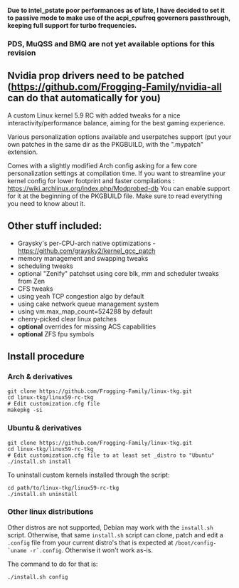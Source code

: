 **Due to intel_pstate poor performances as of late, I have decided to set it to passive mode to make use of the acpi_cpufreq governors passthrough, keeping full support for turbo frequencies.**

### PDS, MuQSS and BMQ are not yet available options for this revision
## Nvidia prop drivers need to be patched (https://github.com/Frogging-Family/nvidia-all can do that automatically for you)

A custom Linux kernel 5.9 RC with added tweaks for a nice interactivity/performance balance, aiming for the best gaming experience.

Various personalization options available and userpatches support (put your own patches in the same dir as the PKGBUILD, with the ".mypatch" extension.

Comes with a slightly modified Arch config asking for a few core personalization settings at compilation time.
If you want to streamline your kernel config for lower footprint and faster compilations : https://wiki.archlinux.org/index.php/Modprobed-db
You can enable support for it at the beginning of the PKGBUILD file. Make sure to read everything you need to know about it.

## Other stuff included:
- Graysky's per-CPU-arch native optimizations - https://github.com/graysky2/kernel_gcc_patch
- memory management and swapping tweaks
- scheduling tweaks
- optional "Zenify" patchset using core blk, mm and scheduler tweaks from Zen
- CFS tweaks
- using yeah TCP congestion algo by default
- using cake network queue management system
- using vm.max_map_count=524288 by default
- cherry-picked clear linux patches
- **optional** overrides for missing ACS capabilities
- **optional** ZFS fpu symbols


## Install procedure

### Arch & derivatives
```
git clone https://github.com/Frogging-Family/linux-tkg.git
cd linux-tkg/linux59-rc-tkg
# Edit customization.cfg file
makepkg -si
```

### Ubuntu & derivatives
```
git clone https://github.com/Frogging-Family/linux-tkg.git
cd linux-tkg/linux59-rc-tkg
# Edit customization.cfg file to at least set _distro to "Ubuntu"
./install.sh install
```
To uninstall custom kernels installed through the script:
```
cd path/to/linux-tkg/linux59-rc-tkg
./install.sh uninstall
```

### Other linux distributions
Other distros are not supported, Debian may work with the `install.sh` script. Otherwise,
that same `install.sh` script can clone, patch and edit a `.config` file from your current distro's
that is expected at ``/boot/config-`uname -r`.config``. Otherwise it won't work as-is.

The command to do for that is:
```
./install.sh config
```
